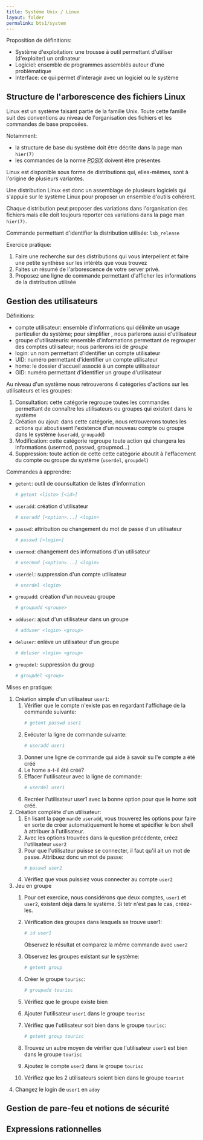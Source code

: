 ```yaml
---
title: Système Unix / Linux
layout: folder
permalink: bts1/system
---
```


Proposition de définitions:

- Système d'exploitation: une trousse à outil permettant d'utiliser
  (d'exploiter) un ordinateur
- Logiciel: ensemble de programmes assemblés autour d'une problématique
- Interface: ce qui permet d'interagir avec un logiciel ou le système

## Structure de l'arborescence des fichiers Linux

Linux est un système faisant partie de la famille Unix. Toute cette famille
suit des conventions au niveau de l'organisation des fichiers et les
commandes de base proposées.

Notamment:

- la structure de base du système doit être décrite dans la page man
  `hier(7)`
- les commandes de la norme [*POSIX*](https://fr.wikipedia.org/wiki/POSIX)
  doivent être présentes

Linux est disponible sous forme de distributions qui, elles-mêmes, sont à
l'origine de plusieurs variantes.

Une distribution Linux est donc un assemblage de plusieurs logiciels qui
s'appuie sur le système Linux pour proposer un ensemble d'outils
cohérent.

Chaque distribution peut proposer des variations dans l'organisation des
fichiers mais elle doit toujours reporter ces variations dans la page man
`hier(7)`.

Commande permettant d'identifier la distribution utilisée: `lsb_release`

Exercice pratique:

1. Faire une recherche sur des distributions qui vous interpellent et faire
   une petite synthèse sur les intérêts que vous trouvez
2. Faites un résumé de l'arborescence de votre server privé.
3. Proposez une ligne de commande permettant d'afficher les informations de
   la distribution utilisée

## Gestion des utilisateurs

Définitions:
- compte utilisateur: ensemble d'informations qui délimite un usage
  particulier du système; pour simplifier , nous parlerons aussi
  d'utilisateur
- groupe d'utilisateuris: ensemble d'informations permettant de regrouper des
  comptes utilisateur; nous parlerons ici de *groupe*
- login: un nom permettant d'identifier un compte utilisateur
- UID: numéro permettant d'identifier un compte utilisateur
- home: le dossier d'accueil associé à un compte utilisateur
- GID: numéro permettant d'identifier un groupe d'utilisateur

Au niveau d'un système nous retrouverons 4 catégories d'actions sur les
utilisateurs et les groupes:

1. Consultation: cette catégorie regroupe toutes les commandes permettant
   de connaître les utilisateurs ou groupes qui existent dans le système
2. Création ou ajout: dans cette catégorie, nous retrouverons toutes les
   actions qui aboutissent l'existence d'un nouveau compte ou groupe dans
   le système (`useradd`, `groupadd`)
3. Modification: cette catégorie regroupe toute action qui changera les
   informations (usermod, passwd, groupmod...)
4. Suppression: toute action de cette cette catégorie aboutit à
   l'effacement du compte ou groupe du système (`userdel`, `groupdel`)

Commandes à apprendre:

- `getent`: outil de counsultation de listes d'information
    ```bash
    # getent <liste> [<id>]
    ```
- `useradd`: création d'utilisateur
    ```bash
    # useradd [<option>...] <login>
    ```
- `passwd`: attribution ou changement du mot de passe d'un utilisateur
    ```bash
    # passwd [<login>]
    ```
- `usermod`: changement des informations d'un utilisateur
    ```bash
    # usermod [<option>...] <login>
    ```
- `userdel`: suppression d'un compte utilisateur
    ~~~bash
    # userdel <login>
    ~~~
- `groupadd`: création d'un nouveau groupe
    ~~~bash
    # groupadd <groupe>
    ~~~
- `adduser`: ajout d'un utilisateur dans un groupe
    ~~~bash
    # adduser <login> <group>
    ~~~
- `deluser`: enlève un utilisateur d'un groupe
    ~~~bash
    # deluser <login> <group>
    ~~~
- `groupdel`: suppression du group
    ~~~bash
    # groupdel <group>
    ~~~

Mises en pratique:

1. Création simple d'un utilisateur `user1`:
   1. Vérifier que le compte n'existe pas en regardant l'affichage de la
      commande suivante:
      ~~~bash
      # getent passwd user1
      ~~~
   2. Exécuter la ligne de commande suivante:
      ~~~bash
      # useradd user1
      ~~~
   3. Donner une ligne de commande qui aide à savoir su l'e compte a été
      créé
   4. Le home a-t-il été créé?
   5. Effacer l'utilisateur avec la ligne de commande:
      ~~~bash
      # userdel user1
      ~~~
   6. Recréer l'utilisateur user1 avec la bonne option pour que le home
      soit créé.
2. Création complète d'un utilisateur:
   1. En lisant la page `man`de `useradd`, vous trouverez les options pour
      faire en sorte de créer automatiquement le home et spécifier le bon
      shell à attribuer à l'utilisateur.
   2. Avec les options trouvées dans la question précédente, créez
      l'utilisateur `user2`
   3. Pour que l'utilisateur puisse se connecter, il faut qu'il ait un mot
      de passe. Attribuez donc un mot de passe:
      ~~~bash
      # passwd user2
      ~~~
   4. Vérifiez que vous puissiez vous connecter au compte `user2`
3. Jeu en groupe
   1. Pour cet exercice, nous considérons que deux comptes, `user1` et
      `user2`, existent déjà dans le système. Si tetr n'est pas le cas,
      créez-les.
   2. Vérification des groupes dans lesquels se trouve user1:
      ~~~bash
      # id user1
      ~~~

      Observez le résultat et comparez la même commande avec `user2`
   3. Observez les groupes existant sur le système:
      ~~~bash
      # getent group
      ~~~
   4. Créer le groupe `tourisc`:
      ~~~bash
      # groupadd tourisc
      ~~~
   5. Vérifiez que le groupe existe bien
   6. Ajouter l'utilisateur `user1` dans le groupe `tourisc`
   7. Vérifiez que l'utilisateur soit bien dans le groupe `tourisc`:
      ~~~bash
      # getent group tourisc
      ~~~
   8. Trouvez un autre moyen de vérifier que l'utilisateur `user1` est bien
      dans le groupe `tourisc`
   9. Ajoutez le compte `user2` dans le groupe `tourisc`
   10. Vérifiez que les 2 utilisateurs soient bien dans le groupe `tourist`
4. Changez le login de `user1` en `adoy`

## Gestion de pare-feu et notions de sécurité

## Expressions rationnelles
